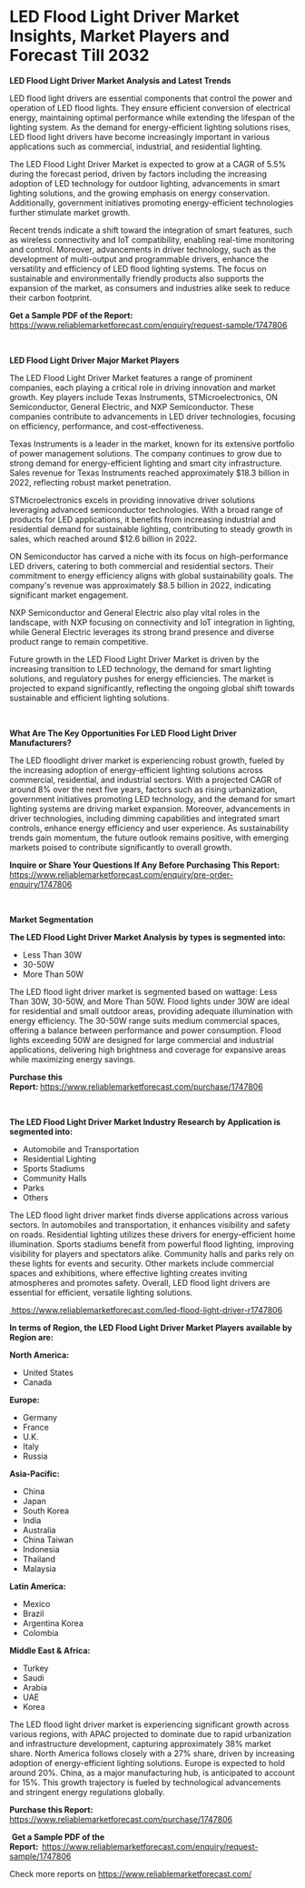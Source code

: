 <p><h1>LED Flood Light Driver Market Insights, Market Players and Forecast Till 2032</h1></p><p><strong>LED Flood Light Driver Market Analysis and Latest Trends</strong></p>
<p><p>LED flood light drivers are essential components that control the power and operation of LED flood lights. They ensure efficient conversion of electrical energy, maintaining optimal performance while extending the lifespan of the lighting system. As the demand for energy-efficient lighting solutions rises, LED flood light drivers have become increasingly important in various applications such as commercial, industrial, and residential lighting.</p><p>The LED Flood Light Driver Market is expected to grow at a CAGR of 5.5% during the forecast period, driven by factors including the increasing adoption of LED technology for outdoor lighting, advancements in smart lighting solutions, and the growing emphasis on energy conservation. Additionally, government initiatives promoting energy-efficient technologies further stimulate market growth. </p><p>Recent trends indicate a shift toward the integration of smart features, such as wireless connectivity and IoT compatibility, enabling real-time monitoring and control. Moreover, advancements in driver technology, such as the development of multi-output and programmable drivers, enhance the versatility and efficiency of LED flood lighting systems. The focus on sustainable and environmentally friendly products also supports the expansion of the market, as consumers and industries alike seek to reduce their carbon footprint.</p></p>
<p><strong>Get a Sample PDF of the Report:&nbsp;</strong> <a href="https://www.reliablemarketforecast.com/enquiry/request-sample/1747806?utm_campaign=2397&utm_medium=2&utm_source=Github&utm_content=ia&utm_term=06042025&utm_id=led-flood-light-driver">https://www.reliablemarketforecast.com/enquiry/request-sample/1747806</a></p>
<p>&nbsp;</p>
<p><strong>LED Flood Light Driver Major Market Players</strong></p>
<p><p>The LED Flood Light Driver Market features a range of prominent companies, each playing a critical role in driving innovation and market growth. Key players include Texas Instruments, STMicroelectronics, ON Semiconductor, General Electric, and NXP Semiconductor. These companies contribute to advancements in LED driver technologies, focusing on efficiency, performance, and cost-effectiveness.</p><p>Texas Instruments is a leader in the market, known for its extensive portfolio of power management solutions. The company continues to grow due to strong demand for energy-efficient lighting and smart city infrastructure. Sales revenue for Texas Instruments reached approximately $18.3 billion in 2022, reflecting robust market penetration.</p><p>STMicroelectronics excels in providing innovative driver solutions leveraging advanced semiconductor technologies. With a broad range of products for LED applications, it benefits from increasing industrial and residential demand for sustainable lighting, contributing to steady growth in sales, which reached around $12.6 billion in 2022.</p><p>ON Semiconductor has carved a niche with its focus on high-performance LED drivers, catering to both commercial and residential sectors. Their commitment to energy efficiency aligns with global sustainability goals. The company's revenue was approximately $8.5 billion in 2022, indicating significant market engagement.</p><p>NXP Semiconductor and General Electric also play vital roles in the landscape, with NXP focusing on connectivity and IoT integration in lighting, while General Electric leverages its strong brand presence and diverse product range to remain competitive.</p><p>Future growth in the LED Flood Light Driver Market is driven by the increasing transition to LED technology, the demand for smart lighting solutions, and regulatory pushes for energy efficiencies. The market is projected to expand significantly, reflecting the ongoing global shift towards sustainable and efficient lighting solutions.</p></p>
<p>&nbsp;</p>
<p><strong>What Are The Key Opportunities For LED Flood Light Driver Manufacturers?</strong></p>
<p><p>The LED floodlight driver market is experiencing robust growth, fueled by the increasing adoption of energy-efficient lighting solutions across commercial, residential, and industrial sectors. With a projected CAGR of around 8% over the next five years, factors such as rising urbanization, government initiatives promoting LED technology, and the demand for smart lighting systems are driving market expansion. Moreover, advancements in driver technologies, including dimming capabilities and integrated smart controls, enhance energy efficiency and user experience. As sustainability trends gain momentum, the future outlook remains positive, with emerging markets poised to contribute significantly to overall growth.</p></p>
<p><strong>Inquire or Share Your Questions If Any Before Purchasing This Report:</strong> <a href="https://www.reliablemarketforecast.com/enquiry/pre-order-enquiry/1747806?utm_campaign=2397&utm_medium=2&utm_source=Github&utm_content=ia&utm_term=06042025&utm_id=led-flood-light-driver">https://www.reliablemarketforecast.com/enquiry/pre-order-enquiry/1747806</a></p>
<p>&nbsp;</p>
<p><strong>Market Segmentation</strong></p>
<p><strong>The LED Flood Light Driver Market Analysis by types is segmented into:</strong></p>
<p><ul><li>Less Than 30W</li><li>30-50W</li><li>More Than 50W</li></ul></p>
<p><p>The LED flood light driver market is segmented based on wattage: Less Than 30W, 30-50W, and More Than 50W. Flood lights under 30W are ideal for residential and small outdoor areas, providing adequate illumination with energy efficiency. The 30-50W range suits medium commercial spaces, offering a balance between performance and power consumption. Flood lights exceeding 50W are designed for large commercial and industrial applications, delivering high brightness and coverage for expansive areas while maximizing energy savings.</p></p>
<p><strong>Purchase this Report:&nbsp;</strong><a href="https://www.reliablemarketforecast.com/purchase/1747806?utm_campaign=2397&utm_medium=2&utm_source=Github&utm_content=ia&utm_term=06042025&utm_id=led-flood-light-driver">https://www.reliablemarketforecast.com/purchase/1747806</a></p>
<p>&nbsp;</p>
<p><strong>The LED Flood Light Driver Market Industry Research by Application is segmented into:</strong></p>
<p><ul><li>Automobile and Transportation</li><li>Residential Lighting</li><li>Sports Stadiums</li><li>Community Halls</li><li>Parks</li><li>Others</li></ul></p>
<p><p>The LED flood light driver market finds diverse applications across various sectors. In automobiles and transportation, it enhances visibility and safety on roads. Residential lighting utilizes these drivers for energy-efficient home illumination. Sports stadiums benefit from powerful flood lighting, improving visibility for players and spectators alike. Community halls and parks rely on these lights for events and security. Other markets include commercial spaces and exhibitions, where effective lighting creates inviting atmospheres and promotes safety. Overall, LED flood light drivers are essential for efficient, versatile lighting solutions.</p></p>
<p><a href="https://www.reliablemarketforecast.com/led-flood-light-driver-r1747806?utm_campaign=2397&utm_medium=2&utm_source=Github&utm_content=ia&utm_term=06042025&utm_id=led-flood-light-driver">&nbsp;https://www.reliablemarketforecast.com/led-flood-light-driver-r1747806</a></p>
<p><strong>In terms of Region, the LED Flood Light Driver Market Players available by Region are:</strong></p>
<p>
    <p> <strong> North America: </strong>
        <ul>
            <li>United States</li>
            <li>Canada</li>
        </ul>
        </p> 
    <p> <strong> Europe: </strong>
        <ul>
            <li>Germany</li>
            <li>France</li>
            <li>U.K.</li>
            <li>Italy</li>
            <li>Russia</li>
        </ul>
        </p> 
    <p> <strong> Asia-Pacific: </strong>
        <ul>
            <li>China</li>
            <li>Japan</li>
            <li>South Korea</li>
            <li>India</li>
            <li>Australia</li>
            <li>China Taiwan</li>
            <li>Indonesia</li>
            <li>Thailand</li>
            <li>Malaysia</li>
        </ul>
        </p> 
    <p> <strong> Latin America: </strong>
        <ul>
            <li>Mexico</li>
            <li>Brazil</li>
            <li>Argentina Korea</li>
            <li>Colombia</li>
        </ul>
        </p> 
    <p> <strong> Middle East & Africa: </strong>
        <ul>
            <li>Turkey</li>
            <li>Saudi</li>
            <li>Arabia</li>
            <li>UAE</li>
            <li>Korea</li>
        </ul>
    </p>
    </p>
<p><p>The LED flood light driver market is experiencing significant growth across various regions, with APAC projected to dominate due to rapid urbanization and infrastructure development, capturing approximately 38% market share. North America follows closely with a 27% share, driven by increasing adoption of energy-efficient lighting solutions. Europe is expected to hold around 20%. China, as a major manufacturing hub, is anticipated to account for 15%. This growth trajectory is fueled by technological advancements and stringent energy regulations globally.</p></p>
<p><strong>Purchase this Report: </strong><a href="https://www.reliablemarketforecast.com/purchase/1747806?utm_campaign=2397&utm_medium=2&utm_source=Github&utm_content=ia&utm_term=06042025&utm_id=led-flood-light-driver">https://www.reliablemarketforecast.com/purchase/1747806</a></p>
<p>&nbsp;<strong>Get a Sample PDF of the Report:&nbsp;&nbsp;</strong><a href="https://www.reliablemarketforecast.com/enquiry/request-sample/1747806?utm_campaign=2397&utm_medium=2&utm_source=Github&utm_content=ia&utm_term=06042025&utm_id=led-flood-light-driver">https://www.reliablemarketforecast.com/enquiry/request-sample/1747806</a></p>
<p><strong></strong></p>
<p>Check more reports on <a href="https://www.reliablemarketforecast.com/?utm_campaign=2397&utm_medium=2&utm_source=Github&utm_content=ia&utm_term=06042025&utm_id=led-flood-light-driver">https://www.reliablemarketforecast.com/</a></p>